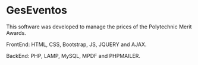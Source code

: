 # GesEventos
This software was developed to manage the prices of the Polytechnic Merit Awards.

FrontEnd: HTML, CSS, Bootstrap, JS, JQUERY and AJAX.

BackEnd: PHP, LAMP, MySQL, MPDF and PHPMAILER.
